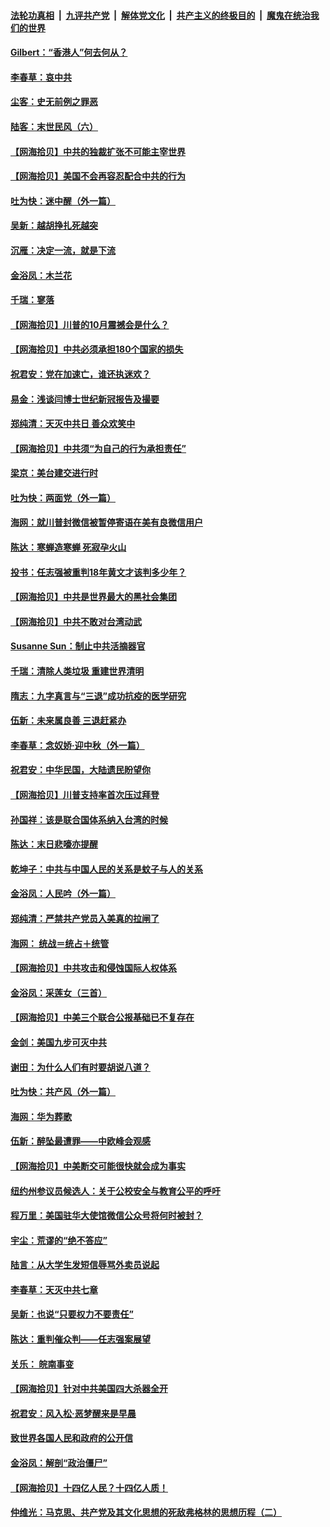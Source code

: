 ####  [法轮功真相](../../../../basic/blob/master/README.md?t=09282203) &nbsp;|&nbsp; [九评共产党](../../../../9ping.md/blob/master/README.md?t=09282203) &nbsp;|&nbsp; [解体党文化](../../../../jtdwh.md/blob/master/README.md?t=09282203)  &nbsp;|&nbsp; [共产主义的终极目的](../../../../gczydzjmd.md/blob/master/README.md?t=09282203) &nbsp;|&nbsp; [魔鬼在统治我们的世界](../../../../mgztzwmdsj.md/blob/master/README.md?t=09282203) 

#### [Gilbert：“香港人”何去何从？](../pages/nsc993/n12435894.md?t=09282203) 

#### [李春草：哀中共](../pages/nsc993/n12435874.md?t=09282203) 

#### [尘客：史无前例之罪恶](../pages/nsc993/n12435762.md?t=09282203) 

#### [陆客：末世民风（六）](../pages/nsc993/n12435354.md?t=09282203) 

#### [【网海拾贝】中共的独裁扩张不可能主宰世界](../pages/nsc993/n12435151.md?t=09282203) 

#### [【网海拾贝】美国不会再容忍配合中共的行为](../pages/nsc993/n12433808.md?t=09282203) 

#### [吐为快：迷中醒（外一篇）](../pages/nsc993/n12433585.md?t=09282203) 

#### [吴新：越胡挣扎死越突](../pages/nsc993/n12433562.md?t=09282203) 

#### [沉雁：决定一流，就是下流](../pages/nsc993/n12432128.md?t=09282203) 

#### [金浴凤：木兰花](../pages/nsc993/n12432124.md?t=09282203) 

#### [千瑞：寥落](../pages/nsc993/n12432071.md?t=09282203) 

#### [【网海拾贝】川普的10月震撼会是什么？](../pages/nsc993/n12431624.md?t=09282203) 

#### [【网海拾贝】中共必须承担180个国家的损失](../pages/nsc993/n12428893.md?t=09282203) 

#### [祝君安：党在加速亡，谁还执迷欢？](../pages/nsc993/n12428652.md?t=09282203) 

#### [易金：浅谈闫博士世纪新冠报告及撮要](../pages/nsc993/n12426822.md?t=09282203) 

#### [郑纯清：天灭中共日 善众欢笑中](../pages/nsc993/n12426784.md?t=09282203) 

#### [【网海拾贝】中共须“为自己的行为承担责任”](../pages/nsc993/n12426067.md?t=09282203) 

#### [梁京：美台建交进行时](../pages/nsc993/n12424066.md?t=09282203) 

#### [吐为快：两面党（外一篇）](../pages/nsc993/n12424043.md?t=09282203) 

#### [海网：就川普封微信被暂停寄语在美有良微信用户](../pages/nsc993/n12424021.md?t=09282203) 

#### [陈达：寒蝉造寒蝉 死寂孕火山](../pages/nsc993/n12423958.md?t=09282203) 

#### [投书：任志强被重判18年黄文才该判多少年？](../pages/nsc993/n12423672.md?t=09282203) 

#### [【网海拾贝】中共是世界最大的黑社会集团](../pages/nsc993/n12423543.md?t=09282203) 

#### [【网海拾贝】中共不敢对台湾动武](../pages/nsc993/n12421418.md?t=09282203) 

#### [Susanne Sun：制止中共活摘器官](../pages/nsc993/n12419654.md?t=09282203) 

#### [千瑞：清除人类垃圾 重建世界清明](../pages/nsc993/n12419414.md?t=09282203) 

#### [隋志：九字真言与“三退”成功抗疫的医学研究](../pages/nsc993/n12419248.md?t=09282203) 

#### [伍新：未来属良善 三退赶紧办](../pages/nsc993/n12418496.md?t=09282203) 

#### [李春草：念奴娇·迎中秋（外一篇）](../pages/nsc993/n12418465.md?t=09282203) 

#### [祝君安：中华民国，大陆遗民盼望你](../pages/nsc993/n12418089.md?t=09282203) 

#### [【网海拾贝】川普支持率首次压过拜登](../pages/nsc993/n12418050.md?t=09282203) 

#### [孙国祥：该是联合国体系纳入台湾的时候](../pages/nsc993/n12417369.md?t=09282203) 

#### [陈达：末日悲嚎亦提醒](../pages/nsc993/n12416736.md?t=09282203) 

#### [乾坤子：中共与中国人民的关系是蚊子与人的关系](../pages/nsc993/n12416632.md?t=09282203) 

#### [金浴凤：人民吟（外一篇）](../pages/nsc993/n12416567.md?t=09282203) 

#### [郑纯清：严禁共产党员入美真的拉闸了](../pages/nsc993/n12416550.md?t=09282203) 

#### [海网： 统战＝统占＋统管](../pages/nsc993/n12416404.md?t=09282203) 

#### [【网海拾贝】中共攻击和侵蚀国际人权体系](../pages/nsc993/n12416250.md?t=09282203) 

#### [金浴凤：采莲女（三首）](../pages/nsc993/n12415517.md?t=09282203) 

#### [【网海拾贝】中美三个联合公报基础已不复存在](../pages/nsc993/n12415054.md?t=09282203) 

#### [金剑：美国九步可灭中共](../pages/nsc993/n12413183.md?t=09282203) 

#### [谢田：为什么人们有时要胡说八道？](../pages/nsc993/n12411861.md?t=09282203) 

#### [吐为快：共产风（外一篇）](../pages/nsc993/n12411761.md?t=09282203) 

#### [海网：华为葬歌](../pages/nsc993/n12410381.md?t=09282203) 

#### [伍新：醉坠最遭罪——中欧峰会观感](../pages/nsc993/n12410364.md?t=09282203) 

#### [【网海拾贝】中美断交可能很快就会成为事实](../pages/nsc993/n12409495.md?t=09282203) 

#### [纽约州参议员候选人：关于公校安全与教育公平的呼吁](../pages/nsc993/n12409228.md?t=09282203) 

#### [程万里：美国驻华大使馆微信公众号将何时被封？](../pages/nsc993/n12407397.md?t=09282203) 

#### [宇尘：荒谬的“绝不答应”](../pages/nsc993/n12407360.md?t=09282203) 

#### [陆言：从大学生发短信辱骂外卖员说起](../pages/nsc993/n12407285.md?t=09282203) 

#### [李春草：天灭中共七章](../pages/nsc993/n12406988.md?t=09282203) 

#### [吴新：也说“只要权力不要责任”](../pages/nsc993/n12406966.md?t=09282203) 

#### [陈达：重判催众判——任志强案展望](../pages/nsc993/n12404540.md?t=09282203) 

#### [关乐： 皖南事变](../pages/nsc993/n12404288.md?t=09282203) 

#### [【网海拾贝】针对中共美国四大杀器全开](../pages/nsc993/n12404172.md?t=09282203) 

#### [祝君安：风入松‧恶梦醒来是早晨](../pages/nsc993/n12401953.md?t=09282203) 

#### [致世界各国人民和政府的公开信](../pages/nsc993/n12401824.md?t=09282203) 

#### [金浴凤：解剖“政治僵尸”](../pages/nsc993/n12401808.md?t=09282203) 

#### [【网海拾贝】十四亿人民？十四亿人质！](../pages/nsc993/n12401708.md?t=09282203) 

#### [仲维光：马克思、共产党及其文化思想的死敌弗格林的思想历程（二）](../pages/nsc993/n12399107.md?t=09282203) 

